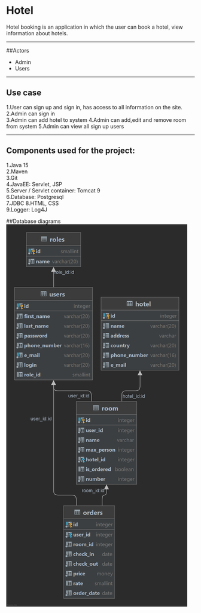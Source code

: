 # Hotel

Hotel booking is an application in which the user can book a hotel, 
view information about hotels.
___
##Actors 
* Admin
* Users
___
## Use case 
1.User can sign up and sign in,
has access to all information on the site.  
2.Admin can sign in  
3.Admin can add hotel to system 
4.Admin can add,edit and remove room from system
5.Admin can view all sign up users

___

## Components used for the project:

1.Java 15   
2.Maven     
3.Git   
4.JavaEE: Servlet, JSP  
5.Server / Servlet container: Tomcat 9  
6.Database: Postgresql  
7.JDBC
8.HTML, CSS     
9.Logger: Log4J

##Database diagrams 
![img.png](img.png)
